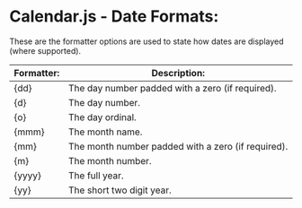 # Calendar.js - Date Formats:

These are the formatter options are used to state how dates are displayed (where supported).

| Formatter: | Description: |
| --- | --- |
| {dd} | The day number padded with a zero (if required). |
| {d} | The day number. |
| {o} | The day ordinal. |
| {mmm} | The month name. |
| {mm} | The month number padded with a zero (if required). |
| {m} | The month number. |
| {yyyy} | The full year. |
| {yy} | The short two digit year. |